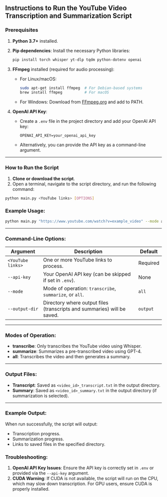 ## Instructions to Run the YouTube Video Transcription and Summarization Script

### Prerequisites
1. **Python 3.7+** installed.
2. **Pip dependencies**: Install the necessary Python libraries:
   ```bash
   pip install torch whisper yt-dlp tqdm python-dotenv openai
   ```
3. **FFmpeg** installed (required for audio processing):
   - For Linux/macOS:
     ```bash
     sudo apt-get install ffmpeg  # For Debian-based systems
     brew install ffmpeg          # For macOS
     ```
   - For Windows: Download from [FFmpeg.org](https://ffmpeg.org/) and add to PATH.

4. **OpenAI API Key**: 
   - Create a `.env` file in the project directory and add your OpenAI API key:
     ```
     OPENAI_API_KEY=your_openai_api_key
     ```
   - Alternatively, you can provide the API key as a command-line argument.

---

### How to Run the Script

1. **Clone or download the script**.
2. Open a terminal, navigate to the script directory, and run the following command:

```bash
python main.py <YouTube links> [OPTIONS]
```

### Example Usage:
```bash
python main.py "https://www.youtube.com/watch?v=example_video" --mode all
```

---

### Command-Line Options:
| **Argument**              | **Description**                                                                                   | **Default**      |
|--------------------------|---------------------------------------------------------------------------------------------------|------------------|
| `<YouTube links>`         | One or more YouTube links to process.                                                            | Required         |
| `--api-key`               | Your OpenAI API key (can be skipped if set in `.env`).                                           | None             |
| `--mode`                  | Mode of operation: `transcribe`, `summarize`, or `all`.                                          | `all`            |
| `--output-dir`            | Directory where output files (transcripts and summaries) will be saved.                         | `output`         |

---

### Modes of Operation:
- **transcribe**: Only transcribes the YouTube video using Whisper.
- **summarize**: Summarizes a pre-transcribed video using GPT-4.
- **all**: Transcribes the video and then generates a summary.

---

### Output Files:
- **Transcript**: Saved as `<video_id>_transcript.txt` in the output directory.
- **Summary**: Saved as `<video_id>_summary.txt` in the output directory (if summarization is selected).

---

### Example Output:
When run successfully, the script will output:
- Transcription progress.
- Summarization progress.
- Links to saved files in the specified directory.

### Troubleshooting:
1. **OpenAI API Key Issues**: Ensure the API key is correctly set in `.env` or provided via the `--api-key` argument.
2. **CUDA Warning**: If CUDA is not available, the script will run on the CPU, which may slow down transcription. For GPU users, ensure CUDA is properly installed.
